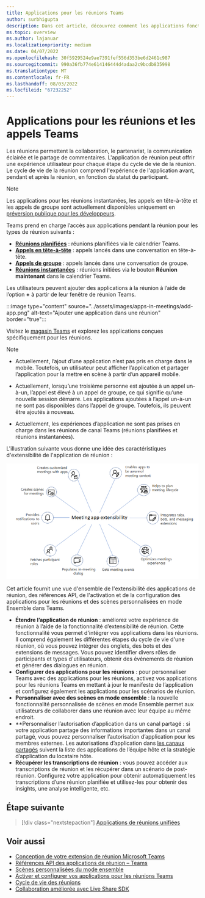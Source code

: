 ```yaml
---
title: Applications pour les réunions Teams
author: surbhigupta
description: Dans cet article, découvrez comment les applications fonctionnent dans les réunions Microsoft Teams en fonction du rôle des participants et des utilisateurs et de l’extensibilité des applications.
ms.topic: overview
ms.author: lajanuar
ms.localizationpriority: medium
ms.date: 04/07/2022
ms.openlocfilehash: 30f5929524e9ae7391fef556d353be6d2461c987
ms.sourcegitcommit: 990a36fb774e614146444d4adaa2c9bcdb835998
ms.translationtype: MT
ms.contentlocale: fr-FR
ms.lasthandoff: 08/03/2022
ms.locfileid: "67232252"
---
```

# <a name="apps-for-teams-meetings-and-calls"></a>Applications pour les réunions et les appels Teams

Les réunions permettent la collaboration, le partenariat, la communication éclairée et le partage de commentaires. L'application de réunion peut offrir une expérience utilisateur pour chaque étape du cycle de vie de la réunion. Le cycle de vie de la réunion comprend l'expérience de l'application avant, pendant et après la réunion, en fonction du statut du participant.

> [!Note]
>
> Les applications pour les réunions instantanées, les appels en tête-à-tête et les appels de groupe sont actuellement disponibles uniquement en [préversion publique pour les développeurs](~/resources/dev-preview/developer-preview-intro.md).

Teams prend en charge l’accès aux applications pendant la réunion pour les types de réunion suivants :

* [**Réunions planifiées**](https://support.microsoft.com/office/schedule-a-meeting-in-teams-943507a9-8583-4c58-b5d2-8ec8265e04e5#ID0EFBD=Desktop) : réunions planifiées via le calendrier Teams.
* [**Appels en tête-à-tête**](https://support.microsoft.com/office/start-a-call-from-a-chat-in-teams-f5138c9d-df4c-43d8-9cf6-53400c1a7798) : appels lancés dans une conversation en tête-à-tête.
* [**Appels de groupe**](https://support.microsoft.com/office/start-a-call-from-a-chat-in-teams-f5138c9d-df4c-43d8-9cf6-53400c1a7798) : appels lancés dans une conversation de groupe.
* [**Réunions instantanées**](https://support.microsoft.com/office/start-an-instant-meeting-in-teams-ff95e53f-8231-4739-87fa-00b9723f4ef5) : réunions initiées via le bouton **Réunion maintenant** dans le calendrier Teams.

Les utilisateurs peuvent ajouter des applications à la réunion à l’aide de l’option **+** à partir de leur fenêtre de réunion Teams.

:::image type="content" source="../assets/images/apps-in-meetings/add-app.png" alt-text="Ajouter une application dans une réunion" border="true":::

Visitez le [magasin Teams](https://go.microsoft.com/fwlink/p/?LinkID=2183121) et explorez les applications conçues spécifiquement pour les réunions.

> [!Note]
>
> * Actuellement, l’ajout d’une application n’est pas pris en charge dans le mobile. Toutefois, un utilisateur peut afficher l’application et partager l’application pour la mettre en scène à partir d’un appareil mobile.
>
> * Actuellement, lorsqu’une troisième personne est ajoutée à un appel un-à-un, l’appel est élevé à un appel de groupe, ce qui signifie qu’une nouvelle session démarre. Les applications ajoutées à l’appel un-à-un ne sont pas disponibles dans l’appel de groupe. Toutefois, ils peuvent être ajoutés à nouveau.
>
> * Actuellement, les expériences d’application ne sont pas prises en charge dans les réunions de canal Teams (réunions planifiées et réunions instantanées).

L'illustration suivante vous donne une idée des caractéristiques d'extensibilité de l'application de réunion :

![Extensibilité de l’application de réunion](../assets/images/apps-in-meetings/meetingappextensibility.png)

Cet article fournit une vue d'ensemble de l'extensibilité des applications de réunion, des références API, de l'activation et de la configuration des applications pour les réunions et des scènes personnalisées en mode Ensemble dans Teams.

- **Étendre l’application de réunion** : améliorez votre expérience de réunion à l’aide de la fonctionnalité d’extensibilité de réunion. Cette fonctionnalité vous permet d'intégrer vos applications dans les réunions. Il comprend également les différentes étapes du cycle de vie d'une réunion, où vous pouvez intégrer des onglets, des bots et des extensions de messages. Vous pouvez identifier divers rôles de participants et types d'utilisateurs, obtenir des événements de réunion et générer des dialogues en réunion.
- **Configurer des applications pour les réunions** : pour personnaliser Teams avec des applications pour les réunions, activez vos applications pour les réunions Teams en mettant à jour le manifeste de l’application et configurez également les applications pour les scénarios de réunion.
- **Personnaliser avec des scènes en mode ensemble** : la nouvelle fonctionnalité personnalisée de scènes en mode Ensemble permet aux utilisateurs de collaborer dans une réunion avec leur équipe au même endroit.
- **Personnaliser l’autorisation d’application dans un canal partagé : si votre application partage des informations importantes dans un canal partagé, vous pouvez personnaliser l’autorisation d’application pour les membres externes. Les autorisations d’application dans [les canaux partagés](../concepts/build-and-test/Shared-channels.md) suivent la liste des applications de l’équipe hôte et la stratégie d’application du locataire hôte.
- **Récupérer les transcriptions de réunion** : vous pouvez accéder aux transcriptions de réunion et les récupérer dans un scénario de post-réunion. Configurez votre application pour obtenir automatiquement les transcriptions d’une réunion planifiée et utilisez-les pour obtenir des insights, une analyse intelligente, etc.

## <a name="next-step"></a>Étape suivante

> [!div class="nextstepaction"]
> [Applications de réunions unifiées](meeting-app-extensibility.md)

## <a name="see-also"></a>Voir aussi

* [Conception de votre extension de réunion Microsoft Teams](~/apps-in-teams-meetings/design/designing-apps-in-meetings.md)
* [Références API des applications de réunion – Teams](~/apps-in-teams-meetings/api-references.md)
* [Scènes personnalisées du mode ensemble](~/apps-in-teams-meetings/teams-together-mode.md)
* [Activer et configurer vos applications pour les réunions Teams](~/apps-in-teams-meetings/enable-and-configure-your-app-for-teams-meetings.md)
* [Cycle de vie des réunions](meeting-app-extensibility.md#meeting-lifecycle)
* [Collaboration améliorée avec Live Share SDK](teams-live-share-overview.md)
